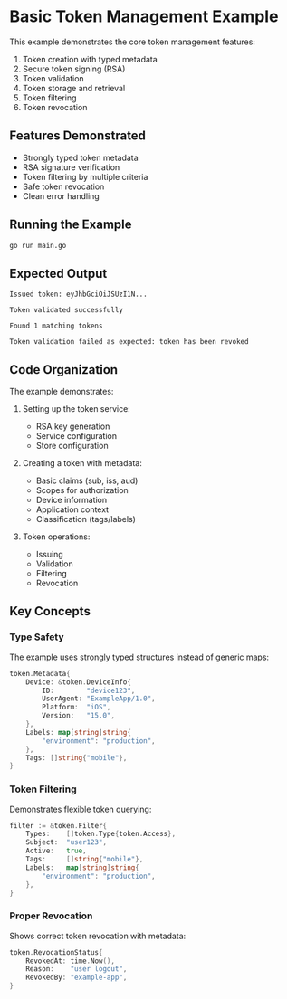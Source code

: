 # Basic Token Management Example

This example demonstrates the core token management features:

1. Token creation with typed metadata
2. Secure token signing (RSA)
3. Token validation
4. Token storage and retrieval
5. Token filtering
6. Token revocation

## Features Demonstrated

- Strongly typed token metadata
- RSA signature verification
- Token filtering by multiple criteria
- Safe token revocation
- Clean error handling

## Running the Example

```bash
go run main.go
```

## Expected Output

```
Issued token: eyJhbGciOiJSUzI1N...

Token validated successfully

Found 1 matching tokens

Token validation failed as expected: token has been revoked
```

## Code Organization

The example demonstrates:

1. Setting up the token service:
   - RSA key generation
   - Service configuration
   - Store configuration

2. Creating a token with metadata:
   - Basic claims (sub, iss, aud)
   - Scopes for authorization
   - Device information
   - Application context
   - Classification (tags/labels)

3. Token operations:
   - Issuing
   - Validation
   - Filtering
   - Revocation

## Key Concepts

### Type Safety

The example uses strongly typed structures instead of generic maps:

```go
token.Metadata{
    Device: &token.DeviceInfo{
        ID:        "device123",
        UserAgent: "ExampleApp/1.0",
        Platform:  "iOS",
        Version:   "15.0",
    },
    Labels: map[string]string{
        "environment": "production",
    },
    Tags: []string{"mobile"},
}
```

### Token Filtering

Demonstrates flexible token querying:

```go
filter := &token.Filter{
    Types:    []token.Type{token.Access},
    Subject:  "user123",
    Active:   true,
    Tags:     []string{"mobile"},
    Labels:   map[string]string{
        "environment": "production",
    },
}
```

### Proper Revocation

Shows correct token revocation with metadata:

```go
token.RevocationStatus{
    RevokedAt: time.Now(),
    Reason:    "user logout",
    RevokedBy: "example-app",
}